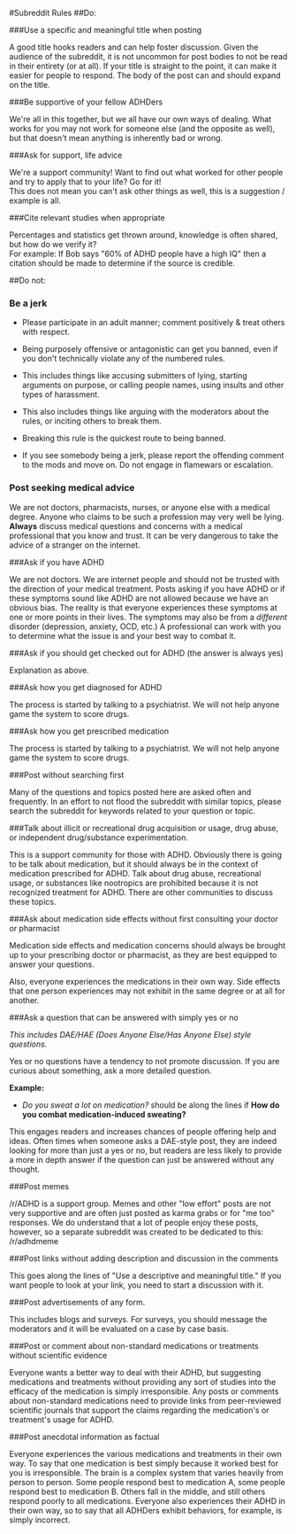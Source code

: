 ﻿#Subreddit Rules 
##Do:

###Use a specific and meaningful title when posting

A good title hooks readers and can help foster discussion.  Given the audience of the subreddit, it is not uncommon for post bodies to not be read in their entirety (or at all).  If your title is straight to the point, it can make it easier for people to respond.  The body of the post can and should expand on the title. 

###Be supportive of your fellow ADHDers

We're all in this together, but we all have our own ways of dealing.  What works for you may not work for someone else (and the opposite as well), but that doesn't mean anything is inherently bad or wrong.

###Ask for support, life advice

We're a support community!  Want to find out what worked for other people and try to apply that to your life?  Go for it!  
This does not mean you can't ask other things as well, this is a suggestion / example is all.

###Cite relevant studies when appropriate

Percentages and statistics get thrown around, knowledge is often shared, but how do we verify it?  
For example:  If Bob says "60% of ADHD people have a high IQ" then a citation should be made to determine if the source is credible.


##Do not:

### Be a jerk

* Please participate in an adult manner; comment positively & treat others with respect.

* Being purposely offensive or antagonistic can get you banned, even if you don't technically violate any of the numbered rules.

* This includes things like accusing submitters of lying, starting arguments on purpose, or calling people names, using insults and other types of harassment.

* This also includes things like arguing with the moderators about the rules, or inciting others to break them.

* Breaking this rule is the quickest route to being banned.

* If you see somebody being a jerk, please report the offending comment to the mods and move on. Do not engage in flamewars or escalation. 

### Post seeking medical advice

We are not doctors, pharmacists, nurses, or anyone else with a medical degree.  Anyone who claims to be such a profession may very well be lying.  **Always** discuss medical questions and concerns with a medical professional that you know and trust.  It can be very dangerous to take the advice of a stranger on the internet.

###Ask if you have ADHD

We are not doctors.  We are internet people and should not be trusted with the direction of your medical treatment.  Posts asking if you have ADHD or if these symptoms sound like ADHD are not allowed because we have an obvious bias.  The reality is that everyone experiences these symptoms at one or more points in their lives.  The symptoms may also be from a *different* disorder (depression, anxiety, OCD, etc.) A professional can work with you to determine what the issue is and your best way to combat it.

###Ask if you should get checked out for ADHD (the answer is always yes)

Explanation as above.

###Ask how you get diagnosed for ADHD

The process is started by talking to a psychiatrist.  We will not help anyone game the system to score drugs.

###Ask how you get prescribed medication

The process is started by talking to a psychiatrist.  We will not help anyone game the system to score drugs.

###Post without searching first

Many of the questions and topics posted here are asked often and frequently.  In an effort to not flood the subreddit with similar topics, please search the subreddit for keywords related to your question or topic.  

###Talk about illicit or recreational drug acquisition or usage, drug abuse, or independent drug/substance experimentation.

This is a support community for those with ADHD.  Obviously there is going to be talk about medication, but it should always be in the context of medication prescribed for ADHD.  Talk about drug abuse, recreational usage, or substances like nootropics are prohibited because it is not recognized treatment for ADHD.  There are other communities to discuss these topics.

###Ask about medication side effects without first consulting your doctor or pharmacist

Medication side effects and medication concerns should always be brought up to your prescribing doctor or pharmacist, as they are best equipped to answer your questions.

Also, everyone experiences the medications in their own way.  Side effects that one person experiences may not exhibit in the same degree or at all for another.

###Ask a question that can be answered with simply yes or no

*This includes DAE/HAE (Does Anyone Else/Has Anyone Else) style questions.*

Yes or no questions have a tendency to not promote discussion.  If you are curious about something, ask a more detailed question.
	
**Example:**

* *Do you sweat a lot on medication?* should be along the lines if **How do you combat medication-induced sweating?**
	
This engages readers and increases chances of people offering help and ideas.  Often times when someone asks a DAE-style post, they are indeed looking for more than just a yes or no, but readers are less likely to provide a more in depth answer if the question can just be answered without any thought.

###Post memes

/r/ADHD is a support group.  Memes and other "low effort" posts are not very supportive and are often just posted as karma grabs or for "me too" responses.  We do understand that a lot of people enjoy these posts, however, so a separate subreddit was created to be dedicated to this: /r/adhdmeme

###Post links without adding description and discussion in the comments

This goes along the lines of "Use a descriptive and meaningful title."  If you want people to look at your link, you need to start a discussion with it.  

###Post advertisements of any form.

This includes blogs and surveys.  For surveys, you should message the moderators and it will be evaluated on a case by case basis.

###Post or comment about non-standard medications or treatments without scientific evidence

Everyone wants a better way to deal with their ADHD, but suggesting medications and treatments without providing any sort of studies into the efficacy of the medication is simply irresponsible.  Any posts or comments about non-standard medications need to provide links from peer-reviewed scientific journals that support the claims regarding the medication's or treatment's usage for ADHD. 

###Post anecdotal information as factual

Everyone experiences the various medications and treatments in their own way.  To say that one medication is best simply because it worked best for you is irresponsible.  The brain is a complex system that varies heavily from person to person.  Some people respond best to medication A, some people respond best to medication B.  Others fall in the middle, and still others respond poorly to all medications.  Everyone also experiences their ADHD in their own way, so to say that all ADHDers exhibit behaviors, for example, is simply incorrect.

